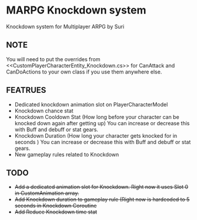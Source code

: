 
# MARPG Knockdown system

Knockdown system for Multiplayer ARPG by Suri


## NOTE

You will need to put the overrides from <<CustomPlayerCharacterEntity_Knockdown.cs>> for CanAttack and CanDoActions to your own class if you use them anywhere else.

## FEATRUES
- Dedicated knockdown animation slot on PlayerCharacterModel
- Knockdown chance stat
- Knockdown Cooldown Stat (How long before your character can be knocked down again after getting up) You can increase or decrease this with Buff and debuff or stat gears.
- Knockdown Duration (How long your character gets knocked for in seconds ) You can increase or decrease this with Buff and debuff or stat gears.
- New gameplay rules related to Knockdown

## TODO

- ~~Add a dedicated animation slot for Knockdown. Right now it uses Slot 0 in CustomAnimation array.~~
- ~~Add Knockdown duration to gameplay rule (Right now is hardcoded to 5 seconds in Knockdown Coroutine~~
- ~~Add Reduce Knockdown time stat~~


